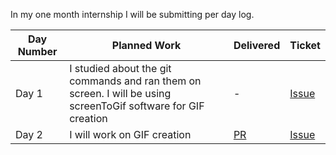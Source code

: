 In my one month internship I will be submitting per day log.


| Day Number  |  Planned Work | Delivered| Ticket |
|---|---|---|---|
| Day 1  | I studied about the git commands and ran them on screen. I will be using screenToGif software for GIF creation  | -  | [Issue](https://github.com/tapaswenipathak/GitGIFs/issues)  |
| Day 2  | I will work on GIF creation  | [PR](https://github.com/tapaswenipathak/GitGIFs/pull/58)  | [Issue](https://github.com/tapaswenipathak/GitGIFs/issues/50)  |

